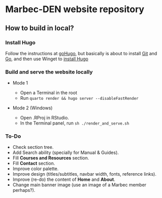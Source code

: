 
# Marbec-DEN website repository

## How to build in local?

### Install Hugo

Follow the instructions at [goHugo](https://gohugo.io/installation/windows/), but basically is about to install [Git](https://git-scm.com/) and [Go](https://go.dev/), and then use Winget to [install Hugo](https://gohugo.io/installation/windows/#winget)

### Build and serve the website locally

- Mode 1
  - Open a Terminal in the root
  - Run `quarto render && hugo server --disableFastRender`

- Mode 2 (Windows)
  - Open .RProj in RStudio.
  - In the Terminal panel, run `sh ./render_and_serve.sh`

### To-Do

- Check section tree.
- Add Search ability (specially for Manual & Guides).
- Fill **Courses and Resources** section.
- Fill **Contact** section.
- Improve color palette.
- Improve design (titles/subtitles, navbar width, fonts, reference links).
- Improve (re-do) the content of **Home** and **About**.
- Change main banner image (use an image of a Marbec member perhaps?).
